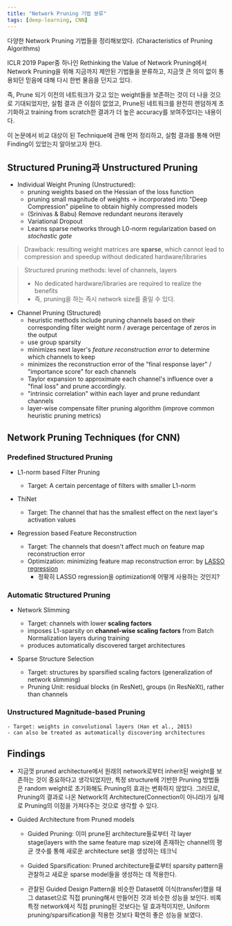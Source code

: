 ```yaml
---
title: "Network Pruning 기법 분류"
tags: [deep-learning, CNN]
---
```


다양한 Network Pruning 기법들을 정리해보았다.
(Characteristics of Pruning Algorithms)

<!--more-->

ICLR 2019 Paper중 하나인 Rethinking the Value of Network Pruning에서 Network Pruning을 위해 지금까지 제안된 기법들을 분류하고, 지금껏 큰 의미 없이 통용되던 믿음에 대해 다시 한번 물음을 던지고 있다.

즉, Prune 되기 이전의 네트워크가 갖고 있는 weight들을 보존하는 것이 더 나을 것으로 기대되었지만, 실험 결과 큰 이점이 없었고, Prune된 네트워크를 완전히 랜덤하게 초기화하고 training from scratch한 결과가 더 높은 accuracy를 보여주었다는 내용이다.

이 논문에서 비교 대상이 된 Technique에 관해 먼저 정리하고, 실험 결과를 통해 어떤 Finding이 있었는지 알아보고자 한다.


## Structured Pruning과 Unstructured Pruning

* Individual Weight Pruning (Unstructured): 
    - pruning weights based on the Hessian of the loss function
    - pruning small magnitude of weights -> incorporated into "Deep Compression" pipeline to obtain highly compressed models
    - (Srinivas & Babu) Remove redundant neurons iteravely
    - Variational Dropout
    - Learns sparse networks through L0-norm regularization based on *stochastic gate*

> Drawback: resulting weight matrices are **sparse**, which cannot lead to compression and speedup without dedicated hardware/libraries

> Structured pruning methods: level of channels, layers
> - No dedicated hardware/libraries are required to realize the benefits
> - 즉, pruning을 하는 즉시 network size를 줄일 수 있다.

* Channel Pruning (Structured)
    - heuristic methods include pruning channels based on their corresponding filter weight norm / average percentage of zeros in the output
    - use group sparsity
    - minimizes next layer's *feature reconstruction error* to determine which channels to keep
    - minimizes the reconstruction error of the "final response layer" / "importance score" for each channels
    - Taylor expansion to approximate each channel's influence over a "final loss" and prune accordingly.
    - "intrinsic correlation" within each layer and prune redundant channels
    - layer-wise compensate filter pruning algorithm (improve common heuristic pruning metrics)

## Network Pruning Techniques (for CNN)

### Predefined Structured Pruning

* L1-norm based Filter Pruning
    - Target: A certain percentage of filters with smaller L1-norm

* ThiNet
    - Target: The channel that has the smallest effect on the next layer's activation values

* Regression based Feature Reconstruction
    - Target: The channels that doesn't affect much on feature map reconstruction error
    - Optimization: minimizing feature map reconstruction error: by [LASSO regression](https://bskyvision.com/193)
        * 정확히 LASSO regression을 optimization에 어떻게 사용하는 것인지?


### Automatic Structured Pruning
* Network Slimming
    - Target: channels with lower **scaling factors**
    - imposes L1-sparsity on **channel-wise scaling factors** from Batch Normalization layers during training
    - produces automatically discovered target architectures


* Sparse Structure Selection
    - Target: structures by sparsified scaling factors (generalization of network slimming)
    - Pruning Unit: residual blocks (in ResNet), groups (in ResNeXt), rather than channels




### Unstructured Magnitude-based Pruning
    - Target: weights in convolutional layers (Han et al., 2015)
    - can also be treated as automatically discovering architectures

## Findings

* 지금껏 pruned architecture에서 원래의 network로부터 inherit된 weight를 보존하는 것이 중요하다고 생각되었지만, 특정 structure에 기반한 Pruning 방법들은 random weight로 초기화해도 Pruning의 효과는 변화하지 않았다. 그러므로, Pruning의 결과로 나온 Network의 Architecture(Connection이 아니라)가 실제로 Pruning의 이점을 가져다주는 것으로 생각할 수 있다.

* Guided Architecture from Pruned models
    - Guided Pruning: 이미 prune된 architecture들로부터 각 layer stage(layers with the same feature map size)에 존재하는 channel의 평균 갯수를 통해 새로운 architecture set을 생성하는 테크닉

    - Guided Sparsification: Pruned architecture들로부터 sparsity pattern을 관찰하고 새로운 sparse model들을 생성하는 데 적용한다.

    - 관찰된 Guided Design Pattern을 비슷한 Dataset에 이식(transfer)했을 때 그 dataset으로 직접 pruning해서 만들어진 것과 비슷한 성능을 보인다. 비록 특정 network에서 직접 pruning된 것보다는 덜 효과적이지만, Uniform pruning/sparsification을 적용한 것보다 확연히 좋은 성능을 보였다.




